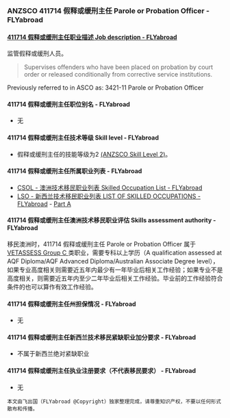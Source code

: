 ### ANZSCO 411714 假释或缓刑主任 Parole or Probation Officer - FLYabroad ###

#### [411714 假释或缓刑主任职业描述 Job description - FLYabroad](http://www.flyabroadvisa.com/anzsco/4117.html#411714)

监管假释或缓刑人员。 

> Supervises offenders who have been placed on probation by court order or released conditionally from corrective service institutions.

Previously referred to in ASCO as:
3421-11 Parole or Probation Officer

#### 411714 假释或缓刑主任职位别名 - FLYabroad
 
- 无

#### 411714 假释或缓刑主任技术等级 Skill level - FLYabroad

- 假释或缓刑主任的技能等级为2 [(ANZSCO Skill Level 2)](http://www.flyabroadvisa.com/anzsco/)。

#### 411714 假释或缓刑主任所属职业列表 - FLYabroad

- [CSOL - 澳洲技术移民职业列表 Skilled Occupation List - FLYabroad](http://www.flyabroadvisa.com/sol/)
- [LSO - 新西兰技术移民职业列表 LIST OF SKILLED OCCUPATIONS - FLYabroad](http://nz.flyabroadvisa.com/lso/) - [Part A](parta)

#### 411714 假释或缓刑主任澳洲技术移民职业评估 Skills assessment authority - FLYabroad

移民澳洲时，411714 假释或缓刑主任 Parole or Probation Officer 属于 [VETASSESS Group C ](http://www.flyabroadvisa.com/ass/vetassess.html)类职业，需要专科以上学历（A qualification assessed at AQF Diploma/AQF Advanced Diploma/Australian Associate Degree level），如果专业高度相关则需要近五年内最少有一年毕业后相关工作经验；如果专业不是高度相关，则需要近五年内至少二年毕业后相关工作经验。毕业前的工作经验符合条件的也可以算作有效工作经验。

#### 411714 假释或缓刑主任州担保情况 - FLYabroad

- 无

#### 411714 假释或缓刑主任新西兰技术移民紧缺职业加分要求 - FLYabroad

- 不属于新西兰绝对紧缺职业

#### 411714 假释或缓刑主任执业注册要求（不代表移民要求） - FLYabroad

- 无

`本文由飞出国（FLYabroad @Copyright）独家整理完成，请尊重知识产权，不要以任何形式散布和传播。`